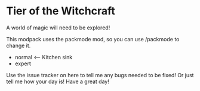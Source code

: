 # Tier of the Witchcraft
A world of magic will need to be explored!

This modpack uses the packmode mod, so you can use /packmode <mode> to change it.
- normal <-- Kitchen sink
- expert

Use the issue tracker on here to tell me any bugs needed to be fixed! Or just tell me how your day is!
Have a great day!
